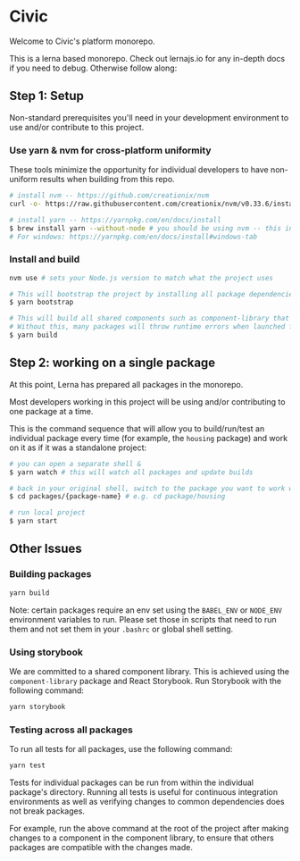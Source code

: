 # Civic

Welcome to Civic's platform monorepo.

This is a lerna based monorepo. Check out lernajs.io for any in-depth docs if you need to debug. Otherwise follow along:

## Step 1: Setup

Non-standard prerequisites you'll need in your development environment to use and/or contribute to this project.

### Use yarn & nvm for cross-platform uniformity

These tools minimize the opportunity for individual developers to have non-uniform results when building from this repo.

```bash
# install nvm -- https://github.com/creationix/nvm
curl -o- https://raw.githubusercontent.com/creationix/nvm/v0.33.6/install.sh | bash

# install yarn -- https://yarnpkg.com/en/docs/install
$ brew install yarn --without-node # you should be using nvm -- this installs yarn for usage with nvm
# For windows: https://yarnpkg.com/en/docs/install#windows-tab
```

### Install and build

```bash
nvm use # sets your Node.js version to match what the project uses

# This will bootstrap the project by installing all package dependencies and linking cross-dependencies
$ yarn bootstrap

# This will build all shared components such as component-library that are used by other packages in this monorepo
# Without this, many packages will throw runtime errors when launched from a development environment
$ yarn build
```

## Step 2: working on a single package

At this point, Lerna has prepared all packages in the monorepo.

Most developers working in this project will be using and/or contributing to one package at a time.

This is the command sequence that will allow you to build/run/test an individual package every time (for example, the `housing` package) and work on it as if it was a standalone project:

```bash
# you can open a separate shell &
$ yarn watch # this will watch all packages and update builds

# back in your original shell, switch to the package you want to work with
$ cd packages/{package-name} # e.g. cd package/housing

# run local project
$ yarn start
```

## Other Issues

### Building packages

```bash
yarn build
```

Note: certain packages require an env set using the `BABEL_ENV` or `NODE_ENV` environment variables to run.
Please set those in scripts that need to run them and not set them in your `.bashrc` or global shell setting.

### Using storybook

We are committed to a shared component library. This is achieved using the `component-library` package and React Storybook.
Run Storybook with the following command:

```bash
yarn storybook
```

### Testing across all packages

To run all tests for all packages, use the following command:

```bash
yarn test
```

Tests for individual packages can be run from within the individual package's directory. Running all tests is useful for continuous integration environments as well as verifying changes to common dependencies does not break packages.

For example, run the above command at the root of the project after making changes to a component in the component library, to ensure that others packages are compatible with the changes made.
